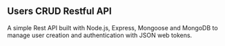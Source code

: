 <h2>Users CRUD Restful API</h2>
<p>A simple Rest API built with Node.js, Express, Mongoose and MongoDB to manage user creation and authentication with JSON web tokens.</p>